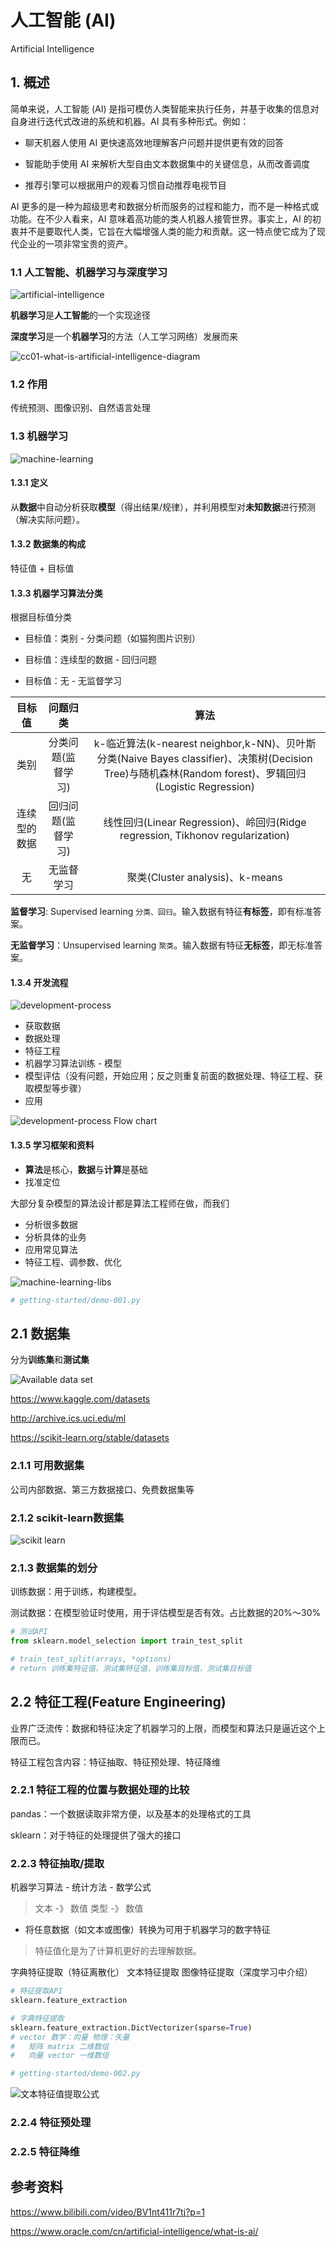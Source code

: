 # 人工智能 (AI)

Artificial Intelligence

## 1. 概述

简单来说，人工智能 (AI) 是指可模仿人类智能来执行任务，并基于收集的信息对自身进行迭代式改进的系统和机器。AI 具有多种形式。例如：

* 聊天机器人使用 AI 更快速高效地理解客户问题并提供更有效的回答

* 智能助手使用 AI 来解析大型自由文本数据集中的关键信息，从而改善调度

* 推荐引擎可以根据用户的观看习惯自动推荐电视节目

AI 更多的是一种为超级思考和数据分析而服务的过程和能力，而不是一种格式或功能。在不少人看来，AI 意味着高功能的类人机器人接管世界。事实上，AI 的初衷并不是要取代人类，它旨在大幅增强人类的能力和贡献。这一特点使它成为了现代企业的一项非常宝贵的资产。

### 1.1 人工智能、机器学习与深度学习

![artificial-intelligence](./static/readme/artificial-intelligence.png)

**机器学习**是**人工智能**的一个实现途径

**深度学习**是一个**机器学习**的方法（人工学习网络）发展而来

![cc01-what-is-artificial-intelligence-diagram](./static/readme/cc01-what-is-artificial-intelligence-diagram.webp)

### 1.2 作用

传统预测、图像识别、自然语言处理

### 1.3 机器学习

![machine-learning](static/readme/machine-learning.png)

#### 1.3.1 定义

从**数据**中自动分析获取**模型**（得出结果/规律），并利用模型对**未知数据**进行预测（解决实际问题）。

#### 1.3.2 数据集的构成

特征值 + 目标值

#### 1.3.3 机器学习算法分类

根据目标值分类

* 目标值：类别 - 分类问题（如猫狗图片识别）

* 目标值：连续型的数据 - 回归问题

* 目标值：无 - 无监督学习

|目标值|问题归类|算法|
|:--:|:--:|:--:|
|类别|分类问题(监督学习)|k-临近算法(k-nearest neighbor,k-NN)、贝叶斯分类(Naive Bayes classifier)、决策树(Decision Tree)与随机森林(Random forest)、罗辑回归(Logistic Regression)|
|连续型的数据|回归问题(监督学习)|线性回归(Linear Regression)、岭回归(Ridge regression, Tikhonov regularization)|
|无|无监督学习|聚类(Cluster analysis)、k-means|

**监督学习**: Supervised learning `分类、回归`。输入数据有特征**有标签**，即有标准答案。

**无监督学习**：Unsupervised learning `聚类`。输入数据有特征**无标签**，即无标准答案。

#### 1.3.4 开发流程

![development-process](static/readme/development-process.png)

* 获取数据
* 数据处理
* 特征工程
* 机器学习算法训练 - 模型
* 模型评估（没有问题，开始应用；反之则重复前面的数据处理、特征工程、获取模型等步骤）
* 应用

![development-process Flow chart](static/readme/development-process-flow-chart.png)

#### 1.3.5 学习框架和资料

* **算法**是核心，**数据**与**计算**是基础
* 找准定位

大部分复杂模型的算法设计都是算法工程师在做，而我们
* 分析很多数据
* 分析具体的业务
* 应用常见算法
* 特征工程、调参数、优化

![machine-learning-libs](static/readme/machine-learning-libs.png)

```python
# getting-started/demo-001.py
```

## 2.1 数据集

分为**训练集**和**测试集**

![Available data set](static/readme/available-data-set.png)

https://www.kaggle.com/datasets

http://archive.ics.uci.edu/ml

https://scikit-learn.org/stable/datasets

### 2.1.1 可用数据集

公司内部数据、第三方数据接口、免费数据集等

### 2.1.2 scikit-learn数据集

![scikit learn](static/readme/scikit-learn-inner.png)

### 2.1.3 数据集的划分

训练数据：用于训练，构建模型。

测试数据：在模型验证时使用，用于评估模型是否有效。占比数据的20%～30%

```python
# 测试API
from sklearn.model_selection import train_test_split

# train_test_split(arrays, *options)
# return 训练集特征值，测试集特征值，训练集目标值，测试集目标值
```

## 2.2 特征工程(Feature Engineering)

业界广泛流传：数据和特征决定了机器学习的上限，而模型和算法只是逼近这个上限而已。

特征工程包含内容：特征抽取、特征预处理、特征降维

### 2.2.1 特征工程的位置与数据处理的比较

pandas：一个数据读取非常方便，以及基本的处理格式的工具

sklearn：对于特征的处理提供了强大的接口

### 2.2.3 特征抽取/提取

机器学习算法 - 统计方法 - 数学公式

> 文本 -》 数值
>类型 -》 数值

* 将任意数据（如文本或图像）转换为可用于机器学习的数字特征

> 特征值化是为了计算机更好的去理解数据。

字典特征提取（特征离散化）
文本特征提取
图像特征提取（深度学习中介绍）

```python
# 特征提取API
sklearn.feature_extraction

# 字典特征提取
sklearn.feature_extraction.DictVectorizer(sparse=True)
# vector 数学：向量 物理：矢量
#   矩阵 matrix 二维数组
#   向量 vector 一维数组
```

```python
# getting-started/demo-002.py
```

![文本特征值提取公式](static/readme/tfidf.png)

### 2.2.4 特征预处理

### 2.2.5 特征降维

## 参考资料

https://www.bilibili.com/video/BV1nt411r7tj?p=1

https://www.oracle.com/cn/artificial-intelligence/what-is-ai/

